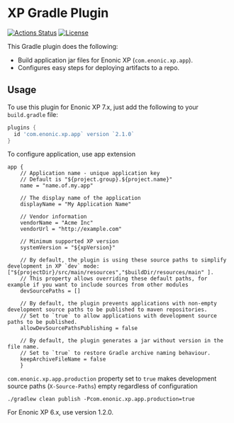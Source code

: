 # XP Gradle Plugin

[![Actions Status](https://github.com/enonic/xp-gradle-plugin/workflows/Gradle%20Build/badge.svg)](https://github.com/enonic/xp-gradle-plugin/actions)
[![License](https://img.shields.io/github/license/enonic/xp-gradle-plugin.svg)](http://www.apache.org/licenses/LICENSE-2.0.html)

This Gradle plugin does the following:

* Build application jar files for Enonic XP (`com.enonic.xp.app`).
* Configures easy steps for deploying artifacts to a repo.

## Usage

To use this plugin for Enonic XP 7.x, just add the following to your `build.gradle` file:

```gradle
plugins {
  id 'com.enonic.xp.app` version `2.1.0`
}
```

To configure application, use app extension
```
app {
    // Application name - unique application key
    // Default is "${project.group}.${project.name}"
    name = "name.of.my.app"
    
    // The display name of the application
    displayName = "My Application Name"
    
    // Vendor information
    vendorName = "Acme Inc"
    vendorUrl = "http://example.com"
    
    // Minimum supported XP version
    systemVersion = "${xpVersion}"
    
    // By default, the plugin is using these source paths to simplify development in XP `dev` mode: ["${projectDir}/src/main/resources","$buildDir/resources/main" ].
    // This property allows overriding these default paths, for example if you want to include sources from other modules
    devSourcePaths = []
    
    // By default, the plugin prevents applications with non-empty development source paths to be published to maven repositories.
    // Set to `true` to allow applications with development source paths to be published.
    allowDevSourcePathsPublishing = false

    // By default, the plugin generates a jar without version in the file name.
    // Set to `true` to restore Gradle archive naming behaviour.
    keepArchiveFileName = false
    }
```

`com.enonic.xp.app.production` property set to `true` makes development source paths (`X-Source-Paths`) empty regardless of configuration

```
./gradlew clean publish -Pcom.enonic.xp.app.production=true
```

For Enonic XP 6.x, use version 1.2.0.
